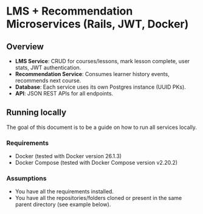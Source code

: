 # LMS + Recommendation Microservices (Rails, JWT, Docker)

## Overview

- **LMS Service**: CRUD for courses/lessons, mark lesson complete, user stats, JWT authentication.
- **Recommendation Service**: Consumes learner history events, recommends next course.
- **Database**: Each service uses its own Postgres instance (UUID PKs).
- **API**: JSON REST APIs for all endpoints.

## Running locally

The goal of this document is to be a guide on how to run all services locally.

### Requirements
- Docker (tested with Docker version 26.1.3)
- Docker Compose (tested with Docker Compose version v2.20.2)

### Assumptions
- You have all the requirements installed.
- You have all the repositories/folders cloned or present in the same parent directory (see example below).

```
